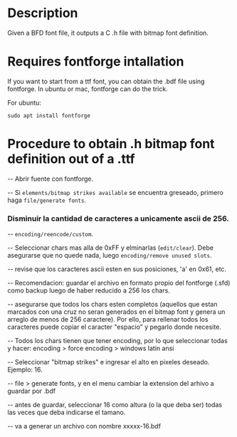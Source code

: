 # Description
Given a BFD font file, it outputs a C .h file with bitmap font definition.

# Requires fontforge intallation

If you want to start from a ttf font, you can obtain the .bdf file using fontforge. In ubuntu or mac, fontforge can do the trick.

For ubuntu:

``sudo apt install fontforge``

# Procedure to obtain .h bitmap font definition out of a .ttf

-- Abrir fuente con fontforge.

-- Si ``elements/bitmap strikes available`` se encuentra greseado, primero haga ``file/generate fonts``.

### Disminuir la cantidad de caracteres a unicamente ascii de 256.

-- ``encoding/reencode/custom``.

-- Seleccionar chars mas alla de 0xFF y elminarlas (``edit/clear``). Debe asegurarse que no quede nada, luego ``encoding/remove unused slots``.

-- revise que los caracteres ascii esten en sus posiciones, 'a' en 0x61, etc.

-- Recomendacion: guardar el archivo en formato propio del fontforge (.sfd) como backup luego de haber reducido a 256 los chars.

-- asegurarse que todos los chars esten completos (aquellos que estan marcados con una cruz no seran generados en el bitmap font y genera un arreglo de menos de 256 caractere). Por ello, para rellenar todos los caracteres puede copiar el caracter "espacio" y pegarlo donde necesite.

-- Todos los chars tienen que tener encoding, por lo que seleccionar todas y hacer:
encoding > force encoding > windows latin ansi

-- Seleccionar "bitmap strikes" e ingresar el alto en pixeles deseado. Ejemplo: 16.

-- file > generate fonts, y en el menu cambiar la extension del arhivo a guardar por .bdf

-- antes de guardar, seleccionar 16 como altura (o la que deba ser) todas las veces que deba indicarse el tamano.

-- va a generar un archivo con nombre xxxxx-16.bdf